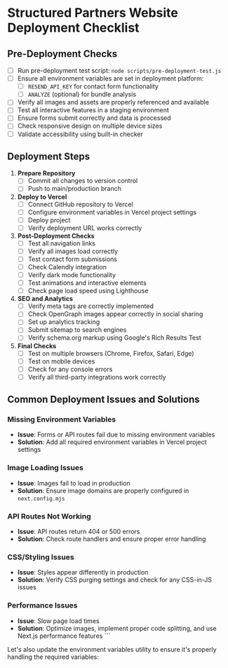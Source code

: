 # Structured Partners Website Deployment Checklist

## Pre-Deployment Checks

- [ ] Run pre-deployment test script: `node scripts/pre-deployment-test.js`
- [ ] Ensure all environment variables are set in deployment platform:
  - [ ] `RESEND_API_KEY` for contact form functionality
  - [ ] `ANALYZE` (optional) for bundle analysis
- [ ] Verify all images and assets are properly referenced and available
- [ ] Test all interactive features in a staging environment
- [ ] Ensure forms submit correctly and data is processed
- [ ] Check responsive design on multiple device sizes
- [ ] Validate accessibility using built-in checker

## Deployment Steps

1. **Prepare Repository**
   - [ ] Commit all changes to version control
   - [ ] Push to main/production branch

2. **Deploy to Vercel**
   - [ ] Connect GitHub repository to Vercel
   - [ ] Configure environment variables in Vercel project settings
   - [ ] Deploy project
   - [ ] Verify deployment URL works correctly

3. **Post-Deployment Checks**
   - [ ] Test all navigation links
   - [ ] Verify all images load correctly
   - [ ] Test contact form submissions
   - [ ] Check Calendly integration
   - [ ] Verify dark mode functionality
   - [ ] Test animations and interactive elements
   - [ ] Check page load speed using Lighthouse

4. **SEO and Analytics**
   - [ ] Verify meta tags are correctly implemented
   - [ ] Check OpenGraph images appear correctly in social sharing
   - [ ] Set up analytics tracking
   - [ ] Submit sitemap to search engines
   - [ ] Verify schema.org markup using Google's Rich Results Test

5. **Final Checks**
   - [ ] Test on multiple browsers (Chrome, Firefox, Safari, Edge)
   - [ ] Test on mobile devices
   - [ ] Check for any console errors
   - [ ] Verify all third-party integrations work correctly

## Common Deployment Issues and Solutions

### Missing Environment Variables
- **Issue**: Forms or API routes fail due to missing environment variables
- **Solution**: Add all required environment variables in Vercel project settings

### Image Loading Issues
- **Issue**: Images fail to load in production
- **Solution**: Ensure image domains are properly configured in `next.config.mjs`

### API Routes Not Working
- **Issue**: API routes return 404 or 500 errors
- **Solution**: Check route handlers and ensure proper error handling

### CSS/Styling Issues
- **Issue**: Styles appear differently in production
- **Solution**: Verify CSS purging settings and check for any CSS-in-JS issues

### Performance Issues
- **Issue**: Slow page load times
- **Solution**: Optimize images, implement proper code splitting, and use Next.js performance features
\`\`\`

Let's also update the environment variables utility to ensure it's properly handling the required variables:
